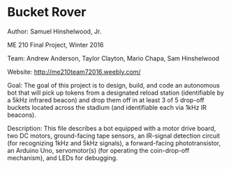 Bucket Rover
==========

Author: Samuel Hinshelwood, Jr.

ME 210 Final Project, Winter 2016

Team: Andrew Anderson, Taylor Clayton, Mario Chapa, Sam Hinshelwood

Website: http://me210team72016.weebly.com/

Goal:
The goal of this project is to design, build, and code an autonomous bot
that will pick up tokens from a designated reload station (identifiable by
a 5kHz infrared beacon) and drop them off in at least 3 of 5 drop-off buckets 
located across the stadium (and identifiable each via 1kHz IR beacons). 

Description: 
This file describes a bot equipped with a motor drive board, two DC motors,
ground-facing tape sensors, an IR-signal detection circuit (for recognizing 
1kHz and 5kHz signals), a forward-facing phototransistor, an Arduino Uno, servomotor(s) (for operating the coin-drop-off mechanism), and LEDs for debugging.
 
